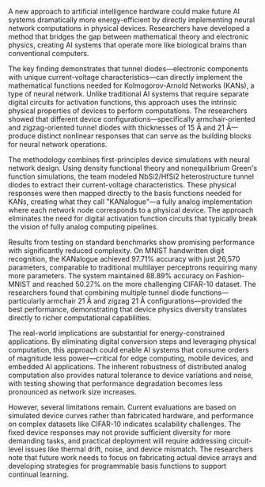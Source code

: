 A new approach to artificial intelligence hardware could make future AI systems dramatically more energy-efficient by directly implementing neural network computations in physical devices. Researchers have developed a method that bridges the gap between mathematical theory and electronic physics, creating AI systems that operate more like biological brains than conventional computers.

The key finding demonstrates that tunnel diodes—electronic components with unique current-voltage characteristics—can directly implement the mathematical functions needed for Kolmogorov-Arnold Networks (KANs), a type of neural network. Unlike traditional AI systems that require separate digital circuits for activation functions, this approach uses the intrinsic physical properties of devices to perform computations. The researchers showed that different device configurations—specifically armchair-oriented and zigzag-oriented tunnel diodes with thicknesses of 15 Å and 21 Å—produce distinct nonlinear responses that can serve as the building blocks for neural network operations.

The methodology combines first-principles device simulations with neural network design. Using density functional theory and nonequilibrium Green's function simulations, the team modeled NbSi2/HfSi2 heterostructure tunnel diodes to extract their current-voltage characteristics. These physical responses were then mapped directly to the basis functions needed for KANs, creating what they call "KANalogue"—a fully analog implementation where each network node corresponds to a physical device. The approach eliminates the need for digital activation function circuits that typically break the vision of fully analog computing pipelines.

Results from testing on standard benchmarks show promising performance with significantly reduced complexity. On MNIST handwritten digit recognition, the KANalogue achieved 97.71% accuracy with just 26,570 parameters, comparable to traditional multilayer perceptrons requiring many more parameters. The system maintained 88.89% accuracy on Fashion-MNIST and reached 50.27% on the more challenging CIFAR-10 dataset. The researchers found that combining multiple tunnel diode functions—particularly armchair 21 Å and zigzag 21 Å configurations—provided the best performance, demonstrating that device physics diversity translates directly to richer computational capabilities.

The real-world implications are substantial for energy-constrained applications. By eliminating digital conversion steps and leveraging physical computation, this approach could enable AI systems that consume orders of magnitude less power—critical for edge computing, mobile devices, and embedded AI applications. The inherent robustness of distributed analog computation also provides natural tolerance to device variations and noise, with testing showing that performance degradation becomes less pronounced as network size increases.

However, several limitations remain. Current evaluations are based on simulated device curves rather than fabricated hardware, and performance on complex datasets like CIFAR-10 indicates scalability challenges. The fixed device responses may not provide sufficient diversity for more demanding tasks, and practical deployment will require addressing circuit-level issues like thermal drift, noise, and device mismatch. The researchers note that future work needs to focus on fabricating actual device arrays and developing strategies for programmable basis functions to support continual learning.